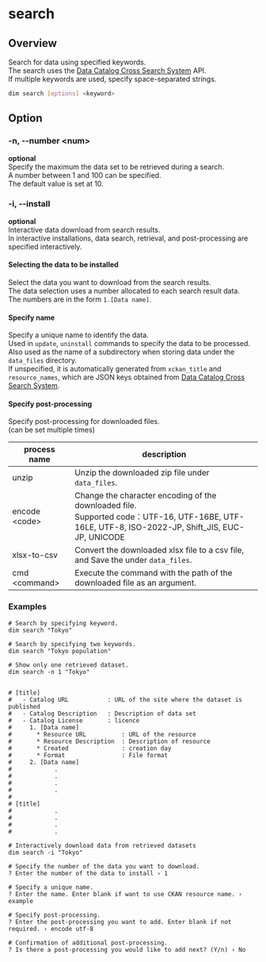 # search

## Overview

Search for data using specified keywords.\
The search uses the [Data Catalog Cross Search System](https://search.ckan.jp) API.\
If multiple keywords are used, specify space-separated strings.

```bash
dim search [options] <keyword>
```

## Option

### -n, --number \<num\>

**optional**\
Specify the maximum the data set to be retrieved during a search.\
A number between 1 and 100 can be specified.\
The default value is set at 10.

### -i, --install

**optional**\
Interactive data download from search results.\
In interactive installations, data search, retrieval, and post-processing are specified interactively.

#### Selecting the data to be installed

Select the data you want to download from the search results.\
The data selection uses a number allocated to each search result data.\
The numbers are in the form `1.[Data name]`.

#### Specify name

Specify a unique name to identify the data.\
Used in `update`, `uninstall` commands to specify the data to be processed.\
Also used as the name of a subdirectory when storing data under the `data_files` directory.\
If unspecified, it is automatically generated from `xckan_title` and `resource_names`, which are JSON keys obtained from
[Data Catalog Cross Search System](https://search.ckan.jp).

#### Specify post-processing

Specify post-processing for downloaded files.\
(can be set multiple times)

| process name    | description                                                                                                                                        |
| --------------- | -------------------------------------------------------------------------------------------------------------------------------------------------- |
| unzip           | Unzip the downloaded zip file under `data_files`.                                                                                                  |
| encode \<code\> | Change the character encoding of the downloaded file.<br>Supported code：UTF-16, UTF-16BE, UTF-16LE, UTF-8, ISO-2022-JP, Shift_JIS, EUC-JP, UNICODE |
| xlsx-to-csv     | Convert the downloaded xlsx file to a csv file, and Save the under `data_files`.                                                                   |
| cmd \<command\> | Execute the command with the path of the downloaded file as an argument.                                                                           |

### Examples

```
# Search by specifying keyword.
dim search "Tokyo"

# Search by specifying two keywords.
dim search "Tokyo population"

# Show only one retrieved dataset.
dim search -n 1 "Tokyo"


# [title]
#   - Catalog URL           : URL of the site where the dataset is published
#   - Catalog Description   : Description of data set
#   - Catalog License       : licence
#     1. [Data name]
#       * Resource URL          : URL of the resource
#       * Resource Description  : Description of resource
#       * Created               : creation day
#       * Format                : File format
#     2. [Data name]
#            .
#            .
#            .
#            .
#
# [title]
#            .
#            .
#            .
#            .
```

```
# Interactively download data from retrieved datasets
dim search -i "Tokyo"

# Specify the number of the data you want to download.
? Enter the number of the data to install › 1

# Specify a unique name.
? Enter the name. Enter blank if want to use CKAN resource name. › example

# Specify post-processing.
? Enter the post-processing you want to add. Enter blank if not required. › encode utf-8

# Confirmation of additional post-processing.
? Is there a post-processing you would like to add next? (Y/n) › No
```
